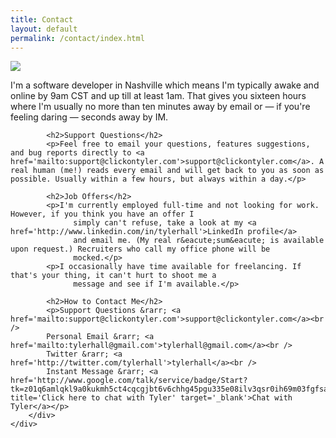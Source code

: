 ```yaml
---
title: Contact
layout: default
permalink: /contact/index.html
---
```

<div class='contact' id='bd'> 
	<div class='yui-gd band1'> 
		<div class='yui-u first'> 
			<img src='{{ site.cdn_url }}/images/hats.jpg' /> 
		</div> 
		<div class='yui-u'> 
			<p>I'm a software developer in Nashville which means I'm typically awake and online by 9am CST and up till at least 1am.
		          That gives you sixteen hours where I'm usually no more than ten minutes away by email or &mdash; if you're feeling daring &mdash;
		          seconds away by IM.</p> 
 
			<h2>Support Questions</h2> 
			<p>Feel free to email your questions, features suggestions, and bug reports directly to <a href='mailto:support@clickontyler.com'>support@clickontyler.com</a>. A real human (me!) reads every email and will get back to you as soon as possible. Usually within a few hours, but always within a day.</p> 
 
			<h2>Job Offers</h2> 
			<p>I'm currently employed full-time and not looking for work. However, if you think you have an offer I
		          simply can't refuse, take a look at my <a href='http://www.linkedin.com/in/tylerhall'>LinkedIn profile</a> 
		          and email me. (My real r&eacute;sum&eacute; is available upon request.) Recruiters who call my office phone will be
		          mocked.</p>		
			<p>I occasionally have time available for freelancing. If that's your thing, it can't hurt to shoot me a
		          message and see if I'm available.</p> 
 
			<h2>How to Contact Me</h2> 
			<p>Support Questions &rarr; <a href='mailto:support@clickontyler.com'>support@clickontyler.com</a><br /> 
			Personal Email &rarr; <a href='mailto:tylerhall@gmail.com'>tylerhall@gmail.com</a><br /> 
			Twitter &rarr; <a href='http://twitter.com/tylerhall'>tylerhall</a><br /> 
			Instant Message &rarr; <a href='http://www.google.com/talk/service/badge/Start?tk=z01q6amlqkl9a0kukmh5ct4cqcgjbt6v6chhg45pgu335e08ilv3qsr0ih69m03fgfsaeegaj0d8pf5lcnq7ga3sa2k3ci9kcfl691spvfn1m3ll85mlh822tb6o2pkon5gj8k6q4cgah3t9ithca85c1c9nfaio5lo4pk1uv' title='Click here to chat with Tyler' target='_blank'>Chat with Tyler</a></p> 
		</div> 
	</div> 
</div>